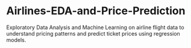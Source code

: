 # Airlines-EDA-and-Price-Prediction
Exploratory Data Analysis and Machine Learning on airline flight data to understand pricing patterns and predict ticket prices using regression models.
